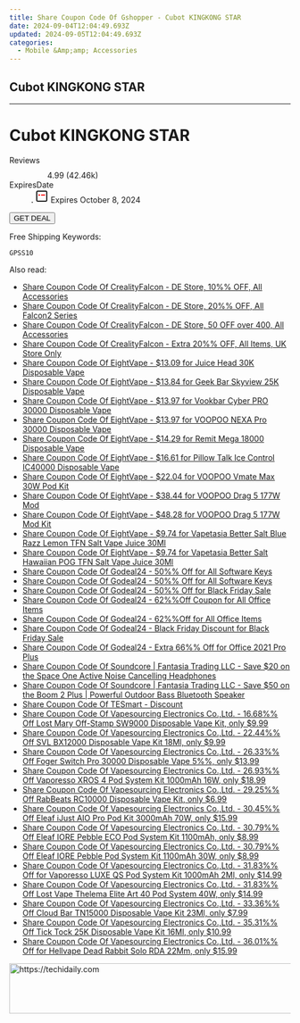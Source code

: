 ```yaml
---
title: Share Coupon Code Of Gshopper - Cubot KINGKONG STAR
date: 2024-09-04T12:04:49.693Z
updated: 2024-09-05T12:04:49.693Z
categories:
  - Mobile &Amp;amp; Accessories
---
```


## Cubot KINGKONG STAR

<hr>
<main class="px-4 py-6 sm:p-6 md:px-8 md:py-10">
  <div class="mx-auto grid max-w-4xl grid-cols-1 lg:max-w-5xl lg:grid-cols-2 lg:gap-x-20">
    <div class="relative col-start-1 row-start-1 flex flex-col-reverse rounded-lg bg-gradient-to-t from-black/75 via-black/0 p-3 sm:row-start-2 sm:bg-none sm:p-0 lg:row-start-1">
      <h1 class="mt-1 text-lg font-semibold text-white sm:text-slate-900 md:text-2xl dark:sm:text-white">Cubot KINGKONG STAR</h1>
    </div>
        <dl class="row-start-2 mt-4 flex items-center text-xs font-medium sm:row-start-3 sm:mt-1 md:mt-2.5 lg:row-start-2">
      <dt class="sr-only">Reviews</dt>
      <dd class="flex items-center text-indigo-600 dark:text-indigo-400">
        <svg width="24" height="24" fill="none" aria-hidden="true" class="mr-1 stroke-current dark:stroke-indigo-500">
          <path d="m12 5 2 5h5l-4 4 2.103 5L12 16l-5.103 3L9 14l-4-4h5l2-5Z" stroke-width="2" stroke-linecap="round" stroke-linejoin="round" />
        </svg>
        <span>4.99 <span class="font-normal text-slate-400">(42.46k)</span></span>
      </dd>
      <dt class="sr-only">ExpiresDate</dt>
      <dd class="flex items-center">
        <svg width="2" height="2" aria-hidden="true" fill="currentColor" class="mx-3 text-slate-300">
          <circle cx="1" cy="1" r="1" />
        </svg>
        <svg width="24" height="24" viewBox="0 0 24 24" fill="none" stroke="currentColor" stroke-width="2">
          <rect x="3" y="3" width="18" height="18" rx="2" fill="#fff" />
          <path d="M6 10L18 10" stroke="red" stroke-width="2" fill="none" />
          <path d="M10 6L10 18" stroke="#fff" stroke-width="2" fill="none" />
        </svg>
        Expires October 8, 2024      </dd>
    </dl>
    <div class="col-start-1 row-start-3 mt-4 self-center sm:col-start-2 sm:row-span-2 sm:row-start-2 sm:mt-0 lg:col-start-1 lg:row-start-3 lg:row-end-4 lg:mt-6">
      <button type="button" onClick="javascript:window.open(decodeURIComponent('https%3A%2F%2Fwww.shareasale.com%2Fu.cfm%3Fd%3D1118388%26m%3D97331%26u%3D4338022'), '_blank');void(0);" class="rounded-lg bg-red-600 px-3 py-2 text-sm font-medium leading-6 text-white">GET DEAL</button>
    </div>
    <p class="col-start-1 mt-4 text-sm leading-6 sm:col-span-2 lg:col-span-1 lg:row-start-4 lg:mt-6 dark:text-slate-400">Free Shipping Keywords: </p>
    <p class="mt-4">
      <code class="bg-purple-900 p-4 text-sm font-bold tracking-widest text-white">GPSS10</code>
    </p>
  </div>
</main>
<span class="atpl-alsoreadstyle">Also read:</span>
<div><ul>
<li><a href="https://coupons.techidaily.com/coupon-1228563-share-150021-sale/"><u>Share Coupon Code Of CrealityFalcon - DE Store, 10%% OFF, All Accessories</u></a></li>
<li><a href="https://coupons.techidaily.com/coupon-1228571-share-150021-sale/"><u>Share Coupon Code Of CrealityFalcon - DE Store, 20%% OFF, All Falcon2 Series</u></a></li>
<li><a href="https://coupons.techidaily.com/coupon-1228564-share-150021-sale/"><u>Share Coupon Code Of CrealityFalcon - DE Store, 50 OFF over 400, All Accessories</u></a></li>
<li><a href="https://coupons.techidaily.com/coupon-1228754-share-150021-sale/"><u>Share Coupon Code Of CrealityFalcon - Extra 20%% OFF, All Items, UK Store Only</u></a></li>
<li><a href="https://coupons.techidaily.com/coupon-1229475-share-59344-sale/"><u>Share Coupon Code Of EightVape - $13.09 for Juice Head 30K Disposable Vape</u></a></li>
<li><a href="https://coupons.techidaily.com/coupon-1228765-share-59344-sale/"><u>Share Coupon Code Of EightVape - $13.84 for Geek Bar Skyview 25K Disposable Vape</u></a></li>
<li><a href="https://coupons.techidaily.com/coupon-1229476-share-59344-sale/"><u>Share Coupon Code Of EightVape - $13.97 for Vookbar Cyber PRO 30000 Disposable Vape</u></a></li>
<li><a href="https://coupons.techidaily.com/coupon-1229477-share-59344-sale/"><u>Share Coupon Code Of EightVape - $13.97 for VOOPOO NEXA Pro 30000 Disposable Vape</u></a></li>
<li><a href="https://coupons.techidaily.com/coupon-1229474-share-59344-sale/"><u>Share Coupon Code Of EightVape - $14.29 for Remit Mega 18000 Disposable Vape</u></a></li>
<li><a href="https://coupons.techidaily.com/coupon-1229473-share-59344-sale/"><u>Share Coupon Code Of EightVape - $16.61 for Pillow Talk Ice Control IC40000 Disposable Vape</u></a></li>
<li><a href="https://coupons.techidaily.com/coupon-1228020-share-59344-sale/"><u>Share Coupon Code Of EightVape - $22.04 for VOOPOO Vmate Max 30W Pod Kit</u></a></li>
<li><a href="https://coupons.techidaily.com/coupon-1228117-share-59344-sale/"><u>Share Coupon Code Of EightVape - $38.44 for VOOPOO Drag 5 177W Mod</u></a></li>
<li><a href="https://coupons.techidaily.com/coupon-1228094-share-59344-sale/"><u>Share Coupon Code Of EightVape - $48.28 for VOOPOO Drag 5 177W Mod Kit</u></a></li>
<li><a href="https://coupons.techidaily.com/coupon-1227850-share-59344-sale/"><u>Share Coupon Code Of EightVape - $9.74 for Vapetasia Better Salt Blue Razz Lemon TFN Salt Vape Juice 30Ml</u></a></li>
<li><a href="https://coupons.techidaily.com/coupon-1227849-share-59344-sale/"><u>Share Coupon Code Of EightVape - $9.74 for Vapetasia Better Salt Hawaiian POG TFN Salt Vape Juice 30Ml</u></a></li>
<li><a href="https://coupons.techidaily.com/coupon-1020802-share-102236-sale/"><u>Share Coupon Code Of Godeal24 - 50%% Off for All Software Keys</u></a></li>
<li><a href="https://coupons.techidaily.com/coupon-988301-share-102236-sale/"><u>Share Coupon Code Of Godeal24 - 50%% Off for All Software Keys</u></a></li>
<li><a href="https://coupons.techidaily.com/coupon-1068109-share-102236-sale/"><u>Share Coupon Code Of Godeal24 - 50%% Off for Black Friday Sale</u></a></li>
<li><a href="https://coupons.techidaily.com/coupon-1020803-share-102236-sale/"><u>Share Coupon Code Of Godeal24 - 62%%Off Coupon for All Office Items</u></a></li>
<li><a href="https://coupons.techidaily.com/coupon-988304-share-102236-sale/"><u>Share Coupon Code Of Godeal24 - 62%%Off for All Office Items</u></a></li>
<li><a href="https://coupons.techidaily.com/coupon-1068110-share-102236-sale/"><u>Share Coupon Code Of Godeal24 - Black Friday Discount for Black Friday Sale</u></a></li>
<li><a href="https://coupons.techidaily.com/coupon-1020807-share-102236-sale/"><u>Share Coupon Code Of Godeal24 - Extra 66%% Off for Office 2021 Pro Plus</u></a></li>
<li><a href="https://coupons.techidaily.com/coupon-1228576-share-126653-sale/"><u>Share Coupon Code Of Soundcore | Fantasia Trading LLC - Save $20 on the Space One Active Noise Cancelling Headphones</u></a></li>
<li><a href="https://coupons.techidaily.com/coupon-1228577-share-126653-sale/"><u>Share Coupon Code Of Soundcore | Fantasia Trading LLC - Save $50 on the Boom 2 Plus | Powerful Outdoor Bass Bluetooth Speaker</u></a></li>
<li><a href="https://coupons.techidaily.com/coupon-1155738-share-157785-sale/"><u>Share Coupon Code Of TESmart - Discount</u></a></li>
<li><a href="https://coupons.techidaily.com/coupon-1086968-share-90958-sale/"><u>Share Coupon Code Of Vapesourcing Electronics Co.,Ltd. - 16.68%% Off Lost Mary Off-Stamp SW9000 Disposable Vape Kit, only $9.99</u></a></li>
<li><a href="https://coupons.techidaily.com/coupon-1092283-share-90958-sale/"><u>Share Coupon Code Of Vapesourcing Electronics Co.,Ltd. - 22.44%% Off SVL BX12000 Disposable Vape Kit 18Ml, only $9.99</u></a></li>
<li><a href="https://coupons.techidaily.com/coupon-1228778-share-90958-sale/"><u>Share Coupon Code Of Vapesourcing Electronics Co.,Ltd. - 26.33%% Off Foger Switch Pro 30000 Disposable Vape 5%%, only $13.99</u></a></li>
<li><a href="https://coupons.techidaily.com/coupon-1106332-share-90958-sale/"><u>Share Coupon Code Of Vapesourcing Electronics Co.,Ltd. - 26.93%% Off Vaporesso XROS 4 Pod System Kit 1000mAh 16W, only $18.99</u></a></li>
<li><a href="https://coupons.techidaily.com/coupon-1064927-share-90958-sale/"><u>Share Coupon Code Of Vapesourcing Electronics Co.,Ltd. - 29.25%% Off RabBeats RC10000 Disposable Vape Kit, only $6.99</u></a></li>
<li><a href="https://coupons.techidaily.com/coupon-1055783-share-90958-sale/"><u>Share Coupon Code Of Vapesourcing Electronics Co.,Ltd. - 30.45%% Off Eleaf iJust AIO Pro Pod Kit 3000mAh 70W, only $15.99</u></a></li>
<li><a href="https://coupons.techidaily.com/coupon-1228773-share-90958-sale/"><u>Share Coupon Code Of Vapesourcing Electronics Co.,Ltd. - 30.79%% Off Eleaf IORE Pebble ECO Pod System Kit 1100mAh, only $8.99</u></a></li>
<li><a href="https://coupons.techidaily.com/coupon-1228772-share-90958-sale/"><u>Share Coupon Code Of Vapesourcing Electronics Co.,Ltd. - 30.79%% Off Eleaf IORE Pebble Pod System Kit 1100mAh 30W, only $8.99</u></a></li>
<li><a href="https://coupons.techidaily.com/coupon-929358-share-90958-sale/"><u>Share Coupon Code Of Vapesourcing Electronics Co.,Ltd. - 31.83%% Off for Vaporesso LUXE QS Pod System Kit 1000mAh 2Ml, only $14.99</u></a></li>
<li><a href="https://coupons.techidaily.com/coupon-1113755-share-90958-sale/"><u>Share Coupon Code Of Vapesourcing Electronics Co.,Ltd. - 31.83%% Off Lost Vape Thelema Elite Art 40 Pod System 40W, only $14.99</u></a></li>
<li><a href="https://coupons.techidaily.com/coupon-1103109-share-90958-sale/"><u>Share Coupon Code Of Vapesourcing Electronics Co.,Ltd. - 33.36%% Off Cloud Bar TN15000 Disposable Vape Kit 23Ml, only $7.99</u></a></li>
<li><a href="https://coupons.techidaily.com/coupon-1106529-share-90958-sale/"><u>Share Coupon Code Of Vapesourcing Electronics Co.,Ltd. - 35.31%% Off Tick Tock 25K Disposable Vape Kit 16Ml, only $10.99</u></a></li>
<li><a href="https://coupons.techidaily.com/coupon-988889-share-90958-sale/"><u>Share Coupon Code Of Vapesourcing Electronics Co.,Ltd. - 36.01%% Off for Hellvape Dead Rabbit Solo RDA 22Mm, only $15.99</u></a></li>
</ul></div>

<ins class="adsbygoogle"
      style="display:block"
      data-ad-client="ca-pub-7571918770474297"
      data-ad-slot="8358498916"
      data-ad-format="auto"
      data-full-width-responsive="true"></ins>
<!-- affiliate ads begin -->
<a href="https://coinrule.sjv.io/c/5597632/1610918/18409" target="_top" id="1610918">
  <img src="//a.impactradius-go.com/display-ad/18409-1610918" border="0" alt="https://techidaily.com" width="728" height="90"/>
</a>
<img height="0" width="0" src="https://coinrule.sjv.io/i/5597632/1610918/18409" style="position:absolute;visibility:hidden;" border="0" />
<!-- affiliate ads end -->
